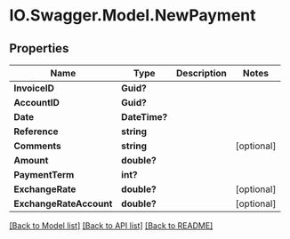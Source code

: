 # IO.Swagger.Model.NewPayment
## Properties

Name | Type | Description | Notes
------------ | ------------- | ------------- | -------------
**InvoiceID** | **Guid?** |  | 
**AccountID** | **Guid?** |  | 
**Date** | **DateTime?** |  | 
**Reference** | **string** |  | 
**Comments** | **string** |  | [optional] 
**Amount** | **double?** |  | 
**PaymentTerm** | **int?** |  | 
**ExchangeRate** | **double?** |  | [optional] 
**ExchangeRateAccount** | **double?** |  | [optional] 

[[Back to Model list]](../README.md#documentation-for-models) [[Back to API list]](../README.md#documentation-for-api-endpoints) [[Back to README]](../README.md)

